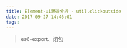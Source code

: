 ```yaml
---
title: Element-ui源码分析 - util.clickoutside
date: 2017-09-27 14:46:01
tags:
---
```

> es6-export、闭包
<!-- more -->